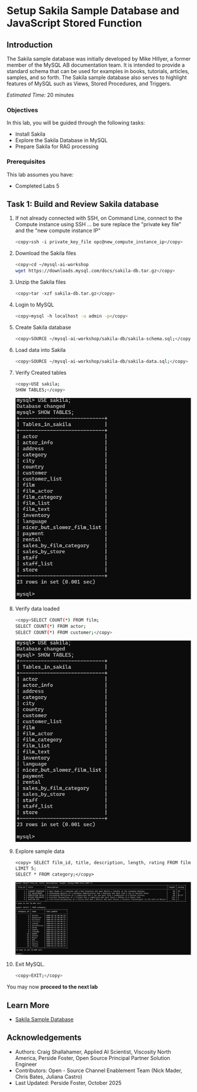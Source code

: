 # Setup Sakila Sample Database and JavaScript Stored Function

## Introduction

The Sakila sample database was initially developed by Mike Hillyer, a former member of the MySQL AB documentation team. It is intended to provide a standard schema that can be used for examples in books, tutorials, articles, samples, and so forth. The Sakila sample database also serves to highlight features of MySQL such as Views, Stored Procedures, and Triggers.


_Estimated Time:_ 20 minutes

### Objectives

In this lab, you will be guided through the following tasks:

- Install  Sakila
- Explore the Sakila Database in MySQL
- Prepare Sakila for  RAG processing

### Prerequisites

This lab assumes you have:

- Completed Labs 5


## Task 1: Build and Review  Sakila database

1. If not already connected with SSH, on Command Line, connect to the Compute instance using SSH ... be sure replace the  "private key file"  and the "new compute instance IP"

     ```bash
    <copy>ssh -i private_key_file opc@new_compute_instance_ip</copy>
     ```


2. Download the Sakila files

    ```bash
    <copy>cd ~/mysql-ai-workshop
    wget https://downloads.mysql.com/docs/sakila-db.tar.gz</copy>
    ```
3. Unzip the  Sakila files

    ```bash
    <copy>tar -xzf sakila-db.tar.gz</copy>
    ```
4. Login to MySQL

    ```bash
    <copy>mysql -h localhost -u admin -p</copy>
    ```
5. Create Sakila database

    ```bash
    <copy>SOURCE ~/mysql-ai-workshop/sakila-db/sakila-schema.sql;</copy>
    ```
6. Load data into Sakila

    ```bash
    <copy>SOURCE ~/mysql-ai-workshop/sakila-db/sakila-data.sql;</copy>
    ```

7. Verify Created tables

    ```bash
    <copy>USE sakila;
    SHOW TABLES;</copy>
    ```
    ![List Sakila tables](./images/list-sakila-tables.png "List Sakila tables")

8. Verify data loaded

    ```bash
    <copy>SELECT COUNT(*) FROM film;
    SELECT COUNT(*) FROM actor;
    SELECT COUNT(*) FROM customer;</copy>
    ```
    ![Sakila data sizes](./images/list-sakila-tables.png "Sakila data sizes")

9. Explore sample data

    ```
    <copy> SELECT film_id, title, description, length, rating FROM film LIMIT 5;
    SELECT * FROM category;</copy>
    ```
    ![Explore Sakila data](./images/explore-sakila-data.png "Explore Sakila data")

10. Exit MySQL.

    ```bash
    <copy>EXIT;</copy>
    ```

You may now **proceed to the next lab**

## Learn More

- [Sakila Sample Database](https://dev.mysql.com/doc/sakila/en/sakila-introduction.html)

## Acknowledgements

- Authors: Craig Shallahamer, Applied AI Scientist, Viscosity North America, Perside Foster, Open Source Principal Partner Solution Engineer
- Contributors: Open - Source Channel Enablement Team (Nick Mader, Chris Bates, Juliana Castro)
- Last Updated: Perside Foster, October 2025